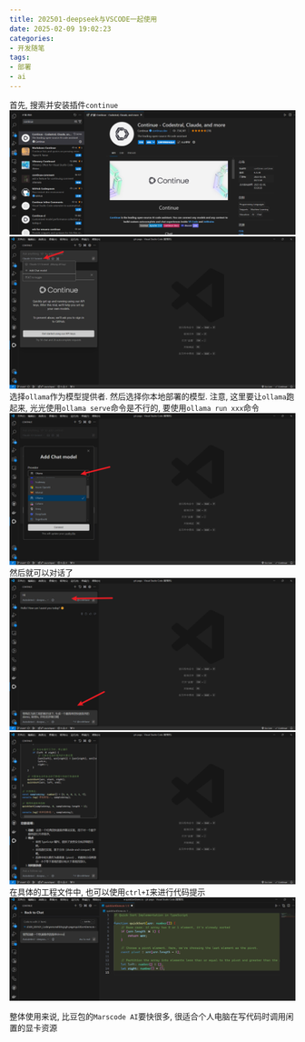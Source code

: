 ```yaml
---
title: 202501-deepseek与VSCODE一起使用
date: 2025-02-09 19:02:23
categories:
- 开发随笔
tags: 
- 部署
- ai
---
```

首先, 搜索并安装插件`continue` 
![pic](./202501-deepseek与VSCODE一起使用/001.png)
![pic](./202501-deepseek与VSCODE一起使用/002.png)
选择`ollama`作为模型提供者. 然后选择你本地部署的模型. 注意, 这里要让`ollama`跑起来, 光光使用`ollama serve`命令是不行的, 要使用`ollama run xxx`命令
![pic](./202501-deepseek与VSCODE一起使用/003.png)
然后就可以对话了  
![pic](./202501-deepseek与VSCODE一起使用/004.png)
![pic](./202501-deepseek与VSCODE一起使用/005.png)
在具体的工程文件中, 也可以使用`ctrl+I`来进行代码提示
![pic](./202501-deepseek与VSCODE一起使用/006.png)

整体使用来说, 比豆包的`Marscode AI`要快很多, 很适合个人电脑在写代码时调用闲置的显卡资源